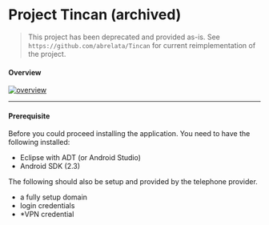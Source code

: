 Project Tincan (archived)
===================

>This project has been deprecated and provided as-is. See `https://github.com/abrelata/Tincan` for current reimplementation of the project.

#### Overview

[![overview](http://img.youtube.com/vi/hLkSwdpjs8Y/0.jpg)](https://www.youtube.com/watch?v=hLkSwdpjs8Y "overview")

----------

#### Prerequisite
Before you could proceed installing the application. You need to have the following installed:

- Eclipse with ADT (or Android Studio)
- Android SDK (2.3)

The following should also be setup and provided by the telephone provider.

- a fully setup domain
- login credentials
- *VPN credential